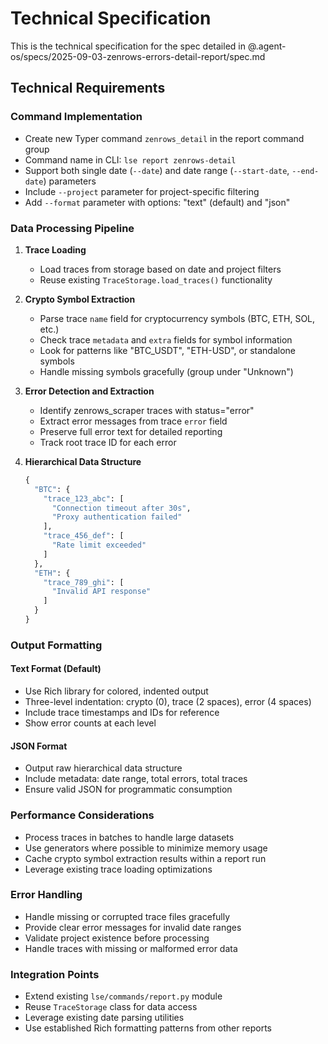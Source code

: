 # Technical Specification

This is the technical specification for the spec detailed in @.agent-os/specs/2025-09-03-zenrows-errors-detail-report/spec.md

## Technical Requirements

### Command Implementation
- Create new Typer command `zenrows_detail` in the report command group
- Command name in CLI: `lse report zenrows-detail`
- Support both single date (`--date`) and date range (`--start-date`, `--end-date`) parameters
- Include `--project` parameter for project-specific filtering
- Add `--format` parameter with options: "text" (default) and "json"

### Data Processing Pipeline
1. **Trace Loading**
   - Load traces from storage based on date and project filters
   - Reuse existing `TraceStorage.load_traces()` functionality
   
2. **Crypto Symbol Extraction**
   - Parse trace `name` field for cryptocurrency symbols (BTC, ETH, SOL, etc.)
   - Check trace `metadata` and `extra` fields for symbol information
   - Look for patterns like "BTC_USDT", "ETH-USD", or standalone symbols
   - Handle missing symbols gracefully (group under "Unknown")

3. **Error Detection and Extraction**
   - Identify zenrows_scraper traces with status="error"
   - Extract error messages from trace `error` field
   - Preserve full error text for detailed reporting
   - Track root trace ID for each error

4. **Hierarchical Data Structure**
   ```python
   {
     "BTC": {
       "trace_123_abc": [
         "Connection timeout after 30s",
         "Proxy authentication failed"
       ],
       "trace_456_def": [
         "Rate limit exceeded"
       ]
     },
     "ETH": {
       "trace_789_ghi": [
         "Invalid API response"
       ]
     }
   }
   ```

### Output Formatting

#### Text Format (Default)
- Use Rich library for colored, indented output
- Three-level indentation: crypto (0), trace (2 spaces), error (4 spaces)
- Include trace timestamps and IDs for reference
- Show error counts at each level

#### JSON Format
- Output raw hierarchical data structure
- Include metadata: date range, total errors, total traces
- Ensure valid JSON for programmatic consumption

### Performance Considerations
- Process traces in batches to handle large datasets
- Use generators where possible to minimize memory usage
- Cache crypto symbol extraction results within a report run
- Leverage existing trace loading optimizations

### Error Handling
- Handle missing or corrupted trace files gracefully
- Provide clear error messages for invalid date ranges
- Validate project existence before processing
- Handle traces with missing or malformed error data

### Integration Points
- Extend existing `lse/commands/report.py` module
- Reuse `TraceStorage` class for data access
- Leverage existing date parsing utilities
- Use established Rich formatting patterns from other reports